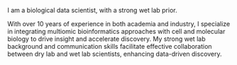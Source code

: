 I am a biological data scientist, with a strong wet lab prior.

With over 10 years of experience in both academia and industry, I specialize in integrating multiomic bioinformatics approaches with cell and molecular biology to drive insight and accelerate discovery. My strong wet lab background and communication skills facilitate effective collaboration between dry lab and wet lab scientists, enhancing data-driven discovery.

